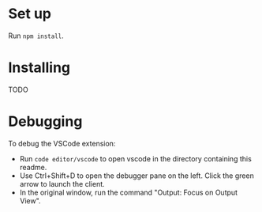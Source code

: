 # Set up

Run `npm install`.

# Installing

TODO

# Debugging

To debug the VSCode extension:

* Run `code editor/vscode` to open vscode in the directory containing this readme.
* Use Ctrl+Shift+D to open the debugger pane on the left. Click the green arrow to launch the client.
* In the original window, run the command "Output: Focus on Output View".
